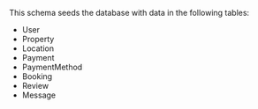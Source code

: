This schema seeds the database with data in the following tables:

- User
- Property
- Location
- Payment
- PaymentMethod
- Booking
- Review
- Message